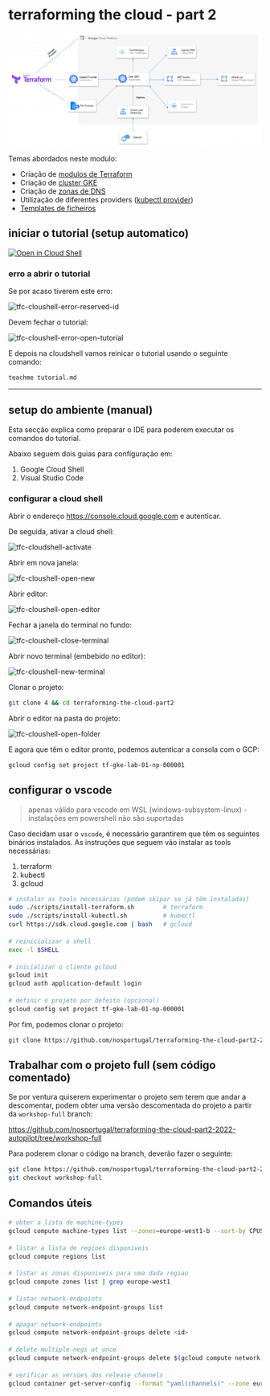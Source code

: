 # terraforming the cloud - part 2

![Terraforming the cloud architecture][tfc-arch]

Temas abordados neste modulo:

* Criação de [modulos de Terraform](https://www.terraform.io/docs/language/modules/syntax.html)
* Criação de [cluster GKE](https://registry.terraform.io/providers/hashicorp/google/latest/docs/resources/container_cluster)
* Criação de [zonas de DNS](https://registry.terraform.io/providers/hashicorp/google/latest/docs/resources/dns_managed_zone)
* Utilização de diferentes providers ([kubectl provider](https://registry.terraform.io/providers/gavinbunney/kubectl/latest/docs))
* [Templates de ficheiros](https://registry.terraform.io/providers/hashicorp/template/latest/docs/data-sources/file)

## iniciar o tutorial (setup automatico)

[![Open in Cloud Shell](https://gstatic.com/cloudssh/images/open-btn.png)](https://ssh.cloud.google.com/cloudshell/open?cloudshell_git_repo=https://github.com/nosportugal/terraforming-the-cloud-part2-2022-autopilot&cloudshell_tutorial=tutorial.md)

### erro a abrir o tutorial

Se por acaso tiverem este erro:

![tfc-cloushell-error-reserved-id]

Devem fechar o tutorial:

![tfc-cloushell-error-open-tutorial]

E depois na cloudshell vamos reinicar o tutorial usando o seguinte comando:

```bash
teachme tutorial.md
```

---

## setup do ambiente (manual)

Esta secção explica como preparar o IDE para poderem executar os comandos do tutorial.

Abaixo seguem dois guias para configuração em:

1. Google Cloud Shell
2. Visual Studio Code

### configurar a cloud shell

Abrir o endereço <https://console.cloud.google.com> e autenticar.

De seguida, ativar a cloud shell:

![tfc-cloudshell-activate]

Abrir em nova janela:

![tfc-cloushell-open-new]

Abrir editor:

![tfc-cloushell-open-editor]

Fechar a janela do terminal no fundo:

![tfc-cloushell-close-terminal]

Abrir novo terminal (embebido no editor):

![tfc-cloushell-new-terminal]

Clonar o projeto:

```bash
git clone 4 && cd terraforming-the-cloud-part2
```

Abrir o editor na pasta do projeto:

![tfc-cloushell-open-folder]

E agora que têm o editor pronto, podemos autenticar a consola com o GCP:

```bash
gcloud config set project tf-gke-lab-01-np-000001
```

## configurar o vscode

> apenas válido para vscode em WSL (windows-subsystem-linux) - instalações em powershell não são suportadas

Caso decidam usar o `vscode`, é necessário garantirem que têm os seguintes binários instalados.
As instruções que seguem vão instalar as tools necessárias:

1. terraform
2. kubectl
3. gcloud

```bash
# instalar as tools necessárias (podem skipar se já têm instaladas)
sudo ./scripts/install-terraform.sh        # terraform
sudo ./scripts/install-kubectl.sh          # kubectl
curl https://sdk.cloud.google.com | bash   # gcloud

# reinicializar a shell
exec -l $SHELL

# inicializar o cliente gcloud
gcloud init
gcloud auth application-default login

# definir o projeto por defeito (opcional)
gcloud config set project tf-gke-lab-01-np-000001
```

Por fim, podemos clonar o projeto:

```bash
git clone https://github.com/nosportugal/terraforming-the-cloud-part2-2022-autopilot && cd terraforming-the-cloud-part2
```

## Trabalhar com o projeto full (sem código comentado)

Se por ventura quiserem experimentar o projeto sem terem que andar a descomentar, podem obter uma versão descomentada do projeto a partir da `workshop-full` branch:

<https://github.com/nosportugal/terraforming-the-cloud-part2-2022-autopilot/tree/workshop-full>

Para poderem clonar o código na branch, deverão fazer o seguinte:

```bash
git clone https://github.com/nosportugal/terraforming-the-cloud-part2-2022-autopilot.git
git checkout workshop-full
```

## Comandos úteis

```bash
# obter a lista de machine-types
gcloud compute machine-types list --zones=europe-west1-b --sort-by CPUS

# listar a lista de regioes disponiveis
gcloud compute regions list

# listar as zonas disponiveis para uma dada regiao
gcloud compute zones list | grep europe-west1

# listar network-endpoints
gcloud compute network-endpoint-groups list

# apagar network-endpoints
gcloud compute network-endpoint-groups delete <id>

# delete multiple negs at once
gcloud compute network-endpoint-groups delete $(gcloud compute network-endpoint-groups list --format="value(name)" --project tf-gke-lab-01-np-000001)

# verificar as versoes dos release channels
gcloud container get-server-config --format "yaml(channels)" --zone europe-west1-b
```
<!-- markdownlint-disable-file MD013 -->

 [//]: # (*****************************)
 [//]: # (INSERT IMAGE REFERENCES BELOW)
 [//]: # (*****************************)

[tfc-arch]: https://github.com/nosportugal/terraforming-the-cloud-part2-2022-autopilot/raw/main/images/terraforming-the-cloud.png "Terraforming the cloud architecture"

[tfc-cloudshell-activate]: https://github.com/nosportugal/terraforming-the-cloud-part2-2022-autopilot/raw/main/images/cloudshell-activate.png "Cloudshell activate screenshot"

[tfc-cloushell-open-new]: https://github.com/nosportugal/terraforming-the-cloud-part2-2022-autopilot/raw/main/images/cloudshell-open-new.png "Cloudshell open new window screenshot"

[tfc-cloushell-open-editor]: https://github.com/nosportugal/terraforming-the-cloud-part2-2022-autopilot/raw/main/images/cloudshell-open-editor.png "Cloudshell open editor screenshot"

[tfc-cloushell-close-terminal]: https://github.com/nosportugal/terraforming-the-cloud-part2-2022-autopilot/raw/main/images/cloudshell-close-terminal.png "Cloudshell close terminal window screenshot"

[tfc-cloushell-new-terminal]: https://github.com/nosportugal/terraforming-the-cloud-part2-2022-autopilot/raw/main/images/cloudshell-new-terminal.png "Cloudshell new terminal window screenshot"

[tfc-cloushell-open-folder]: https://github.com/nosportugal/terraforming-the-cloud-part2-2022-autopilot/raw/main/images/cloudshell-open-folder.png "Cloudshell open folder screenshot"

[tfc-cloushell-error-reserved-id]: https://github.com/nosportugal/terraforming-the-cloud-part2-2022-autopilot/raw/main/images/cloudshell-open-error-reserved-id.jpg "Cloudshell error reserved-id"

[tfc-cloushell-error-open-tutorial]: https://github.com/nosportugal/terraforming-the-cloud-part2-2022-autopilot/raw/main/images/cloudshell-open-error-close-tutorial.jpg "Cloudshell error open tuturial"
